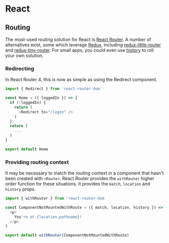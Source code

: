 # React

## Routing

The most-used routing solution for React is [React Router](https://github.com/ReactTraining/react-router). A number of alternatives exist, some which leverage [Redux](https://github.com/reactjs/redux), including [redux-little-router](https://github.com/FormidableLabs/redux-little-router) and [redux-tiny-router](https://github.com/Agamennon/redux-tiny-router). For small apps, you could even use [history](https://github.com/reacttraining/history) to roll your own solution.

### Redirecting

In React Router 4, this is now as simple as using the Redirect component.

```javascript
import { Redirect } from 'react-router-dom'

const Home = ({ loggedIn }) => {
  if (!loggedIn) {
    return (
      <Redirect to="/login" />
    )
  }
  return (
    ...
  )
}

export default Home
```

### Providing routing context

It may be necessary to match the routing context in a component that hasn't been created with `<Route>`. React Router provides the `withRouter` higher order function for these situations. It provides the `match`, `location` and `history` props.

```javascript
import { withRouter } from 'react-router-dom

const ComponentNotMountedWithRoute = ({ match, location, history }) => (
  <p>
    You're at {location.pathname}!
  </p>
)

export default withRouter(ComponentNotMountedWithRoute)
```
